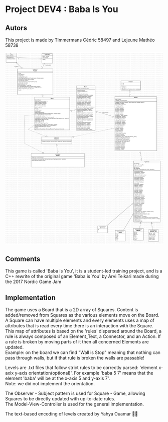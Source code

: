 # Project DEV4 : Baba Is You

## Autors 
This project is made by Timmermans Cédric 58497 and Lejeune Mathéo 58738

![uml](Main.jpg)


## Comments
This game is called 'Baba is You', it is a student-led training project, and is a C++ rewrite of the original game 'Baba is You' by Arvi Teikari made during the 2017 Nordic Game Jam

## Implementation
The game uses a Board that is a 2D array of Squares. Content is added/removed from Squares as the various elements move on the Board.
A Square can have multiple elements and every elements uses a map of attributes that is read every time there is an interaction with the Square.  
This map of attributes is based on the 'rules' dispersed around the Board, a rule is always composed of an Element_Text, a Connector, and an Action. If a rule is broken by moving parts of it then all concerned Elements are updated.  
Example: on the board we can find "Wall is Stop" meaning that nothing can pass through walls, but if that rule is broken the walls are passable!

Levels are .txt files that follow strict rules to be correctly parsed: 'element x-axix y-axis orientation(optional)'. For example 'baba 5 7' means that the element 'baba' will be at the x-axis 5 and y-axis 7'.   
Note: we did not implement the orientation.  

The Observer - Subject pattern is used for Square - Game, allowing Squares to be directly updated with up-to-date rules.  
The Model-View-Controller is used for the general implementation.

The text-based encoding of levels created by Yahya Ouamar 🙏🏼

